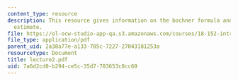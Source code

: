 ```yaml
---
content_type: resource
description: This resource gives information on the bochner formula and the gradient
  estimate.
file: https://ol-ocw-studio-app-qa.s3.amazonaws.com/courses/18-152-introduction-to-partial-differential-equations-fall-2005/7a6d2cd0b294ce5c35d7783653c8cc69_lecture2.pdf
file_type: application/pdf
parent_uid: 2a38a77e-a133-705c-7227-27043181253a
resourcetype: Document
title: lecture2.pdf
uid: 7a6d2cd0-b294-ce5c-35d7-783653c8cc69
---
```

